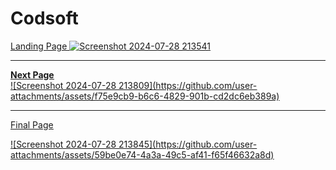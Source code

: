 # Codsoft
<u>Landing Page<u>
![Screenshot 2024-07-28 213541](https://github.com/user-attachments/assets/5ef0382e-ee16-409e-96ea-098449863dbf)
<hr>
<Strong border="2px">Next Page</Strong>
<br>
![Screenshot 2024-07-28 213809](https://github.com/user-attachments/assets/f75e9cb9-b6c6-4829-901b-cd2dc6eb389a)
<hr>
<p>Final Page</p>
![Screenshot 2024-07-28 213845](https://github.com/user-attachments/assets/59be0e74-4a3a-49c5-af41-f65f46632a8d)
